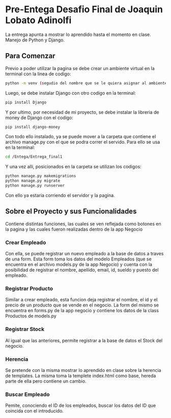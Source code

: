 
# Pre-Entega Desafio Final de Joaquin Lobato Adinolfi


La entrega apunta a mostrar lo aprendido hasta el momento en clase. Manejo de Python y Django. 


## Para Comenzar


Previo a poder utilizar la pagina se debe crear un ambiente virtual en la terminal con la linea de codigo:


```sh
python -m venv (segudio del nombre que se le quiera asignar al ambiente virtual)
```


Luego, se debe instalar Django con otro codigo en la terminal:

```sh
pip install Django
```


Y por ultimo, por necesidad de mi proyecto, se debe instalar la libreria de money de Django con el codigo:
```sh
pip install django-money
```


Con todo ello instalado, ya se puede mover a la carpeta que contiene el archivo manage.py con el que se podra correr el servido. Para ello se usa en la terminal:
```sh
cd /Entega/Entrega_final1
```

Y una vez alli, posicionados en la carpeta se utilizan los codigos:
```sh
python manage.py makemigrations
python manage.py migrate
python manage.py runserver
```
Con ello ya estaria corriendo el servidor y la pagina.


## Sobre el Proyecto y sus Funcionalidades


Contiene distintas funciones, las cuales se ven reflejada como botones en la pagina y las cuales fueron realizadas dentro de la app Negocio

### Crear Empleado

Con ella, se puede registrar un nuevo empleado a la base de datos a traves de una form. Esta form toma los datos del modelo Empleados (que se encuentra en el archivo models.py de la app Negocio) y cuenta con la posibilidad de registrar el nombre, apellido, email, id, sueldo y puesto del empleado.


### Registrar Producto


Similar a crear empleado, esta funcion deja registrar el nombre, el id y el precio de un producto que se vende en el negocio. La form del mismo se encuentra en forms.py de la app negocio y contiene los datos de la class Productos de models.py

### Registrar Stock

Al igual que las anteriores, permite registrar a la base de datos el Stock del negocio.


### Herencia 


Se pretende con la misma mostrar lo aprendido en clase sobre la herencia de templates. La misma toma la templete index.html como base, hereda parte de ella pero contiene un cambio.

### Buscar Empleado

Pemite, conociendo el ID de los empleados, buscar los datos del ID que coincida con el introducido.





